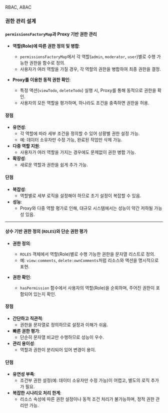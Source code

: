 RBAC, ABAC

### 권한 관리 설계
#### `permissionsFactoryMap`과 Proxy 기반 권한 관리

- **역할(Role)에 따른 권한 정의 및 병합**:
  - `permissionsFactoryMap`에서 각 역할(`admin`, `moderator`, `user`)별로 수행 가능한 권한을 함수로 정의.
  - 사용자가 여러 역할을 가질 경우, 각 역할의 권한을 병합하여 최종 권한을 결정.

- **Proxy를 이용한 동적 권한 확인**:
  - 특정 액션(`viewTodo`, `deleteTodo`) 실행 시, Proxy를 통해 동적으로 권한을 확인.
  - 사용자의 모든 역할을 평가하며, 하나라도 조건을 충족하면 권한을 허용.

#### 장점
- **유연성**:
  - 각 역할에 따라 세부 조건을 정의할 수 있어 상황별 권한 설정 가능.
  - 예: 데이터 소유자만 수정 가능, 완료된 작업만 삭제 가능.
- **다중 역할 지원**:
  - 사용자가 여러 역할을 가지는 경우에도 문제없이 권한 병합 가능.
- **확장성**:
  - 새로운 역할과 권한을 쉽게 추가 가능.

#### 단점
- **복잡성**:
  - 역할별로 세부 로직을 설정해야 하므로 초기 설정이 복잡할 수 있음.
- **성능**:
  - Proxy와 다중 역할 평가로 인해, 대규모 시스템에서는 성능이 약간 저하될 가능성 있음.

---

#### 상수 기반 권한 정의 (`ROLES`)와 단순 권한 평가
- **권한 정의**:
  - `ROLES` 객체에서 역할(Role)별로 수행 가능한 권한을 문자열 리스트로 정의.
  - 예: `view:comments`, `delete:ownComments`처럼 리소스와 액션을 명시적으로 표현.

- **권한 확인**:
  - `hasPermission` 함수에서 사용자의 역할(Role)을 순회하며, 주어진 권한이 포함되어 있는지 확인.

#### 장점
- **간단하고 직관적**:
  - 권한을 문자열로 정의하므로 설정과 이해가 쉬움.
- **빠른 권한 평가**:
  - 단순히 문자열 비교만 수행하므로 성능이 우수.
- **관리 용이성**:
  - 역할과 권한이 분리되어 있어 변경이 용이.

#### 단점
- **유연성 부족**:
  - 조건부 권한 설정(예: 데이터 소유자만 수정 가능)이 어렵고, 별도의 로직 추가가 필요.
- **복잡한 시나리오 처리 한계**:
  - 리소스 속성에 따른 권한 설정이나 동적 조건 처리가 불가능하며, 정적 권한 관리만 가능.
